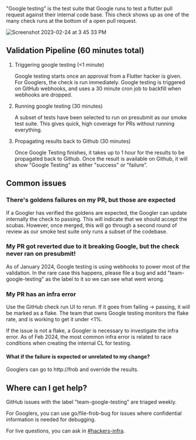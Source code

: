 "Google testing" is the test suite that Google runs to test a flutter pull request against their internal code base. This check shows up as one of the many check runs at the bottom of a open pull request.

![Screenshot 2023-02-24 at 3 45 33 PM](https://user-images.githubusercontent.com/38773539/221321907-edaca6c3-2165-4bfe-b436-00fcd64e820e.png)

## Validation Pipeline (60 minutes total)

1. Triggering google testing (<1 minute)

   Google testing starts once an approval from a Flutter hacker is given. For Googlers, the check is run immediately. Google testing is triggered on GitHub webhooks, and uses a 30 minute cron job to backfill when webhooks are dropped.

2. Running google testing (30 minutes)

   A subset of tests have been selected to run on presubmit as our smoke test suite. This gives quick, high coverage for PRs without running everything.

3. Propagating results back to Github (30 minutes)

   Once Google Testing finishes, it takes up to 1 hour for the results to be propagated back to Github. Once the result is available on Github, it will show "Google Testing" as either "success" or "failure".

## Common issues

### There's goldens failures on my PR, but those are expected

If a Googler has verified the goldens are expected, the Googler can update internally the check to passing. This will indicate that we should accept the scubas. However, once merged, this will go through a second round of review as our smoke test suite only runs a subset of the codebase.

### My PR got reverted due to it breaking Google, but the check never ran on presubmit!

As of January 2024, Google testing is using webhooks to power most of the validation. In the rare case this happens, please file a bug and add "team-google-testing" as the label to it so we can see what went wrong.

### My PR has an infra error

Use the GitHub check run UI to rerun. If it goes from failing -> passing, it will be marked as a flake. The team that owns Google testing monitors the flake rate, and is working to get it under <1%.

If the issue is not a flake, a Googler is necessary to investigate the infra error. As of Feb 2024, the most common infra error is related to race conditions when creating the internal CL for testing.

#### What if the failure is expected or unrelated to my change?

Googlers can go to http://frob and override the results.

## Where can I get help?

GitHub issues with the label "team-google-testing" are triaged weekly.

For Googlers, you can use go/file-frob-bug for issues where confidential information is needed for debugging.

For live questions, you can ask in [#hackers-infra](https://discord.com/channels/608014603317936148/608021351567065092).